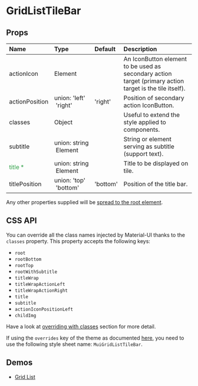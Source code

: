 <!--- This documentation is automatically generated, do not try to edit it. -->

# GridListTileBar



## Props
| Name | Type | Default | Description |
|:-----|:-----|:--------|:------------|
| actionIcon | Element |  | An IconButton element to be used as secondary action target (primary action target is the tile itself). |
| actionPosition | union:&nbsp;'left'<br>&nbsp;'right'<br> | 'right' | Position of secondary action IconButton. |
| classes | Object |  | Useful to extend the style applied to components. |
| subtitle | union:&nbsp;string<br>&nbsp;Element<any><br> |  | String or element serving as subtitle (support text). |
| <span style="color: #31a148">title *</span> | union:&nbsp;string<br>&nbsp;Element<any><br> |  | Title to be displayed on tile. |
| titlePosition | union:&nbsp;'top'<br>&nbsp;'bottom'<br> | 'bottom' | Position of the title bar. |

Any other properties supplied will be [spread to the root element](/customization/api#spread).

## CSS API

You can override all the class names injected by Material-UI thanks to the `classes` property.
This property accepts the following keys:
- `root`
- `rootBottom`
- `rootTop`
- `rootWithSubtitle`
- `titleWrap`
- `titleWrapActionLeft`
- `titleWrapActionRight`
- `title`
- `subtitle`
- `actionIconPositionLeft`
- `childImg`

Have a look at [overriding with classes](/customization/overrides#overriding-with-classes)
section for more detail.

If using the `overrides` key of the theme as documented
[here](/customization/themes#customizing-all-instances-of-a-component-type),
you need to use the following style sheet name: `MuiGridListTileBar`.

## Demos

- [Grid List](/demos/grid-list)

